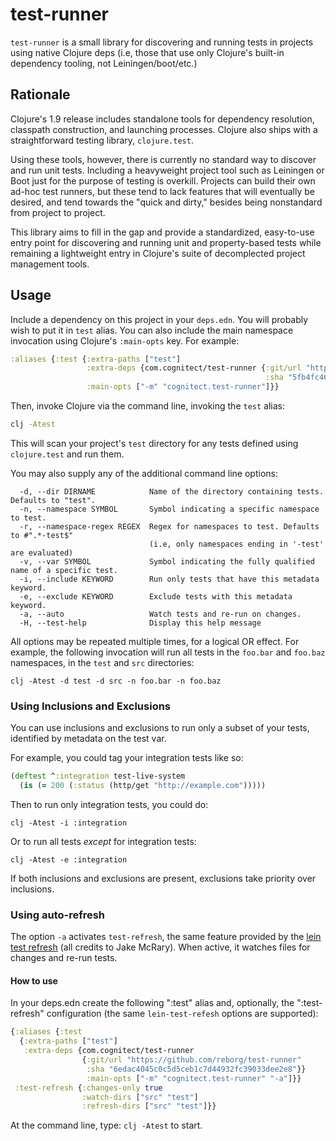 # test-runner

`test-runner` is a small library for discovering and running tests in
projects using native Clojure deps (i.e, those that use only Clojure's
built-in dependency tooling, not Leiningen/boot/etc.)

## Rationale

Clojure's 1.9 release includes standalone tools for dependency
resolution, classpath construction, and launching processes. Clojure
also ships with a straightforward testing library, `clojure.test`.

Using these tools, however, there is currently no standard way to
discover and run unit tests. Including a heavyweight project tool such
as Leiningen or Boot just for the purpose of testing is
overkill. Projects can build their own ad-hoc test runners, but these
tend to lack features that will eventually be desired, and tend
towards the "quick and dirty," besides being nonstandard from project
to project.

This library aims to fill in the gap and provide a standardized,
easy-to-use entry point for discovering and running unit and
property-based tests while remaining a lightweight entry in Clojure's
suite of decomplected project management tools.

## Usage

Include a dependency on this project in your `deps.edn`. You will
probably wish to put it in `test` alias. You can also include the main
namespace invocation using Clojure's `:main-opts` key. For example:


```clojure
:aliases {:test {:extra-paths ["test"]
                 :extra-deps {com.cognitect/test-runner {:git/url "https://github.com/cognitect-labs/test-runner.git"
                                                         :sha "5fb4fc46ad0bf2e0ce45eba5b9117a2e89166479"}}
                 :main-opts ["-m" "cognitect.test-runner"]}}
```

Then, invoke Clojure via the command line, invoking the `test` alias:

```bash
clj -Atest
```

This will scan your project's `test` directory for any tests defined
using `clojure.test` and run them.

You may also supply any of the additional command line options:

```
  -d, --dir DIRNAME            Name of the directory containing tests. Defaults to "test".
  -n, --namespace SYMBOL       Symbol indicating a specific namespace to test.
  -r, --namespace-regex REGEX  Regex for namespaces to test. Defaults to #".*-test$"
                               (i.e, only namespaces ending in '-test' are evaluated)
  -v, --var SYMBOL             Symbol indicating the fully qualified name of a specific test.
  -i, --include KEYWORD        Run only tests that have this metadata keyword.
  -e, --exclude KEYWORD        Exclude tests with this metadata keyword.
  -a, --auto                   Watch tests and re-run on changes.
  -H, --test-help              Display this help message
```

All options may be repeated multiple times, for a logical OR
effect. For example, the following invocation will run all tests in
the `foo.bar` and `foo.baz` namespaces, in the `test` and `src`
directories:

```
clj -Atest -d test -d src -n foo.bar -n foo.baz
```

### Using Inclusions and Exclusions

You can use inclusions and exclusions to run only a subset of your tests, identified by metadata on the test var.

For example, you could tag your integration tests like so:

```clojure
(deftest ^:integration test-live-system
  (is (= 200 (:status (http/get "http://example.com")))))
```

Then to run only integration tests, you could do:

```
clj -Atest -i :integration
```

Or to run all tests *except* for integration tests:

```
clj -Atest -e :integration
```

If both inclusions and exclusions are present, exclusions take priority over inclusions.

### Using auto-refresh

The option `-a` activates `test-refresh`, the same feature provided by the [lein test refresh](https://github.com/jakemcc/lein-test-refresh/) (all credits to Jake McRary). When active, it watches files for changes and re-run tests.

#### How to use

In your deps.edn create the following ":test" alias and, optionally, the ":test-refresh" configuration (the same `lein-test-refesh` options are supported):

```clojure
{:aliases {:test
  {:extra-paths ["test"]
   :extra-deps {com.cognitect/test-runner
                {:git/url "https://github.com/reborg/test-runner"
                 :sha "6edac4045c0c5d5ceb1c7d44932fc39033dee2e8"}}
                 :main-opts ["-m" "cognitect.test-runner" "-a"]}}
 :test-refresh {:changes-only true
                :watch-dirs ["src" "test"]
                :refresh-dirs ["src" "test"]}}
```

At the command line, type: `clj -Atest` to start.
